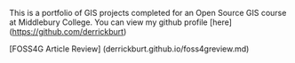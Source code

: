 This is a portfolio of GIS projects completed for an Open Source GIS course at Middlebury College. You can view my github profile [here] (https://github.com/derrickburt)

[FOSS4G Article Review] (derrickburt.github.io/foss4greview.md)
